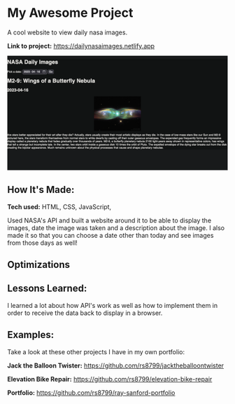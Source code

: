 # My Awesome Project
A cool website to view daily nasa images. 

**Link to project:** https://dailynasaimages.netlify.app

![alt tag](nasascreenshot.png)

## How It's Made:

**Tech used:** HTML, CSS, JavaScript, 

Used NASA's API and built a website around it to be able to display the images, date the image was taken and a description about the image. I also made it so that you can choose a date other than today and see images from those days as well!

## Optimizations

## Lessons Learned:

I learned a lot about how API's work as well as how to implement them in order to receive the data back to display in a browser. 

## Examples:
Take a look at these other projects I have in my own portfolio:

**Jack the Balloon Twister:** https://github.com/rs8799/jacktheballoontwister

**Elevation Bike Repair:** https://github.com/rs8799/elevation-bike-repair

**Portfolio:** https://github.com/rs8799/ray-sanford-portfolio



